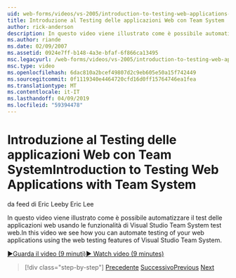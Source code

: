 ```yaml
---
uid: web-forms/videos/vs-2005/introduction-to-testing-web-applications-with-team-system
title: Introduzione al Testing delle applicazioni Web con Team System | Microsoft Docs
author: rick-anderson
description: In questo video viene illustrato come è possibile automatizzare il test delle applicazioni web usando le funzionalità di Visual Studio Team System test web.
ms.author: riande
ms.date: 02/09/2007
ms.assetid: 0924e7ff-b148-4a3e-bfaf-6f866ca13495
msc.legacyurl: /web-forms/videos/vs-2005/introduction-to-testing-web-applications-with-team-system
msc.type: video
ms.openlocfilehash: 6dac810a2bcef49807d2c9eb605e50a15f742449
ms.sourcegitcommit: 0f1119340e4464720cfd16d0ff15764746ea1fea
ms.translationtype: MT
ms.contentlocale: it-IT
ms.lasthandoff: 04/09/2019
ms.locfileid: "59394478"
---
```

# <a name="introduction-to-testing-web-applications-with-team-system"></a><span data-ttu-id="2c9d6-103">Introduzione al Testing delle applicazioni Web con Team System</span><span class="sxs-lookup"><span data-stu-id="2c9d6-103">Introduction to Testing Web Applications with Team System</span></span>

<span data-ttu-id="2c9d6-104">da feed di Eric Lee</span><span class="sxs-lookup"><span data-stu-id="2c9d6-104">by Eric Lee</span></span>

<span data-ttu-id="2c9d6-105">In questo video viene illustrato come è possibile automatizzare il test delle applicazioni web usando le funzionalità di Visual Studio Team System test web.</span><span class="sxs-lookup"><span data-stu-id="2c9d6-105">In this video we see how you can automate testing of your web applications using the web testing features of Visual Studio Team System.</span></span>

[<span data-ttu-id="2c9d6-106">&#9654;Guarda il video (9 minuti)</span><span class="sxs-lookup"><span data-stu-id="2c9d6-106">&#9654; Watch video (9 minutes)</span></span>](https://channel9.msdn.com/Blogs/ASP-NET-Site-Videos/introduction-to-testing-web-applications-with-team-system)

> [!div class="step-by-step"]
> <span data-ttu-id="2c9d6-107">[Precedente](introduction-to-unit-testing-with-team-system.md)
> [Successivo](introduction-to-load-testing-web-applications-with-team-system.md)</span><span class="sxs-lookup"><span data-stu-id="2c9d6-107">[Previous](introduction-to-unit-testing-with-team-system.md)
[Next](introduction-to-load-testing-web-applications-with-team-system.md)</span></span>

